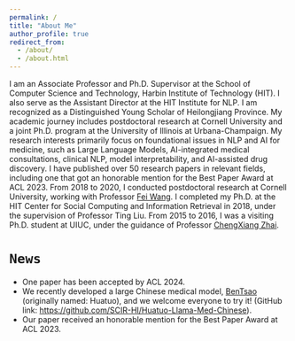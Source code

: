 ```yaml
---
permalink: /
title: "About Me"
author_profile: true
redirect_from: 
  - /about/
  - /about.html
---
```


I am an Associate Professor and Ph.D. Supervisor at the School of Computer Science and Technology, Harbin Institute of Technology (HIT). I also serve as the Assistant Director at the HIT Institute for NLP. I am recognized as a Distinguished Young Scholar of Heilongjiang Province. My academic journey includes postdoctoral research at Cornell University and a joint Ph.D. program at the University of Illinois at Urbana-Champaign. My research interests primarily focus on foundational issues in NLP and AI for medicine, such as Large Language Models, AI-integrated medical consultations, clinical NLP, model interpretability, and AI-assisted drug discovery. I have published over 50 research papers in relevant fields, including one that got an honorable mention for the Best Paper Award at ACL 2023.
From 2018 to 2020, I conducted postdoctoral research at Cornell University, working with Professor [Fei Wang](https://wcm-wanglab.github.io/). I completed my Ph.D. at the HIT Center for Social Computing and Information Retrieval in 2018, under the supervision of Professor Ting Liu. From 2015 to 2016, I was a visiting Ph.D. student at UIUC, under the guidance of Professor [ChengXiang Zhai](https://czhai.cs.illinois.edu/).


**`News`**
======
- One paper has been accepted by ACL 2024.
- We recently developed a large Chinese medical model, [BenTsao](https://github.com/SCIR-HI/Huatuo-Llama-Med-Chinese/blob/main/README_EN.md) (originally named: Huatuo), and we welcome everyone to try it! (GitHub link: https://github.com/SCIR-HI/Huatuo-Llama-Med-Chinese).
- Our paper received an honorable mention for the Best Paper Award at ACL 2023.
